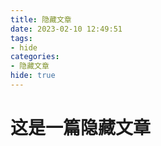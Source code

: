 ```yaml
---
title: 隐藏文章
date: 2023-02-10 12:49:51
tags: 
- hide
categories: 
- 隐藏文章
hide: true
---
```

# 这是一篇隐藏文章